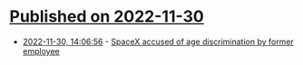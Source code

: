 # [Published on 2022-11-30](index.md)

* [2022-11-30, 14:06:56](https://news.ycombinator.com/item?id=33800916) - [SpaceX accused of age discrimination by former employee](https://www.theverge.com/2022/11/30/23484694/spacex-age-discrimination-complaint-former-employee)
